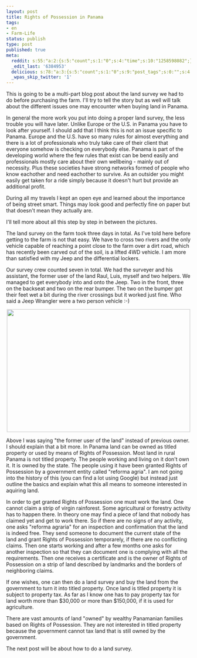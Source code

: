 ```yaml
---
layout: post
title: Rights of Possession in Panama
tags:
- en
- Farm-Life
status: publish
type: post
published: true
meta:
  reddit: s:55:"a:2:{s:5:"count";s:1:"0";s:4:"time";s:10:"1258598082";}";
  _edit_last: '6384953'
  delicious: s:78:"a:3:{s:5:"count";s:1:"0";s:9:"post_tags";s:0:"";s:4:"time";s:10:"1258598080";}";
  _wpas_skip_twitter: '1'
---
```

This is going to be a multi-part blog post about the land survey we had to do before purchasing the farm. I'll try to tell the story but as well will talk about the different issues one may encounter when buying land in Panama.

In general the more work you put into doing a proper land survey, the less trouble you will have later. Unlike Europe or the U.S. in Panama you have to look after yourself. I should add that I think this is not an issue specific to Panama. Europe and the U.S. have so many rules for almost everything and there is a lot of professionals who truly take care of their client that everyone somehow is checking on everybody else. Panama  is part of the developing world where the few rules that exist can be bend easily and professionals mostly care about their own wellbeing - mainly out of necessity. Plus these societies have strong networks formed of people who know eachother and need eachother to survive. As an outsider you might easily get taken for a ride simply because it doesn't hurt but provide an additional profit.

During all my travels I kept an open eye and learned about the importance of being street smart. Things may look good and perfectly fine on paper but that doesn't mean they actually are.

I'll tell more about all this step by step in between the pictures.

The land survey on the farm took three days in total. As I've told here before getting to the farm is not that easy. We have to cross two rivers and the only vehicle capable of reaching a point close to the farm over a dirt road, which has recently been carved out of the soil, is a lifted 4WD vehicle. I am more than satisfied with my Jeep and the differential lockers.

Our survey crew counted seven in total. We had the surveyer and his assistant, the former user of the land Raul, Luis, myself and two helpers. We managed to get everybody into and onto the Jeep. Two in the front, three on the backseat and two on the rear bumper. The two on the bumper got their feet wet a bit during the river crossings but it worked just fine. Who said a Jeep Wrangler were a two person vehicle :-)

<a href="http://www.flickr.com/photos/34665899@N00/4027139368" title="View '' on Flickr.com"><div style="text-align:center;"><img src="http://farm3.static.flickr.com/2599/4027139368_7cf11db73a.jpg" alt="" border="0" width="500" height="334" /></div></a>

Above I was saying "the former user of the land" instead of previous owner. I should explain that a bit more. In Panama land can be owned as titled property or used by means of Rights of Possession. Most land in rural Panama is not titled property. The people working and living on it don't own it. It is owned by the state. The people using it have been granted Rights of Possession by a government entity called "reforma agria". I am not going into the history of this (you can find a lot using Google) but instead just outline the basics and explain what this all means to someone interested in aquiring land.

In order to get granted Rights of Possession one must work the land. One cannot claim a strip of virgin rainforest. Some agricultural or forestry activity has to happen there. In theory one may find a piece of land that nobody has claimed yet and get to work there. So if there are no signs of any activity, one asks "reforma agraria" for an inspection and confirmation that the land is indeed free. They send someone to document the current state of the land and grant Rights of Possession temporarely, if there are no conflicting claims. Then one starts working and after a few months one asks for another inspection so that they can document one is complying with all the requirements. Then one receives a certificate and is the owner of Rights of Possession on a strip of land described by landmarks and the borders of neighboring claims.

If one wishes, one can then do a land survey and buy the land from the government to turn it into titled property. Once land is titled property it is subject to property tax. As far as I know one has to pay property tax for land worth more than $30,000 or more than $150,000, if it is used for agriculture.

There are vast amounts of land "owned" by wealthy Panamanian families based on Rights of Possession. They are not interested in titled property because the government cannot tax land that is still owned by the government.

The next post will be about how to do a land survey.
